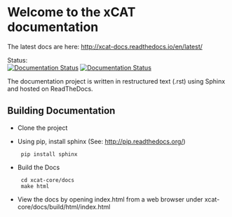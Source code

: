 # Welcome to the xCAT documentation

The latest docs are here: http://xcat-docs.readthedocs.io/en/latest/

Status:   
[![Documentation Status](http://readthedocs.org/projects/xcat-docs/badge/?version=latest)](http://xcat-docs.readthedocs.io/en/latest/?badge=latest)
[![Documentation Status](http://readthedocs.org/projects/xcat-docs/badge/?version=2.11)](http://xcat-docs.readthedocs.io/en/2.11/?badge=2.11)


The documentation project is written in restructured text (.rst) using Sphinx and hosted on ReadTheDocs.

## Building Documentation

* Clone the project

* Using pip, install sphinx (See: http://pip.readthedocs.org/)
   ```
    pip install sphinx  
   ```

* Build the Docs
   ```
    cd xcat-core/docs
    make html
   ```

* View the docs by opening index.html from a web browser under xcat-core/docs/build/html/index.html
